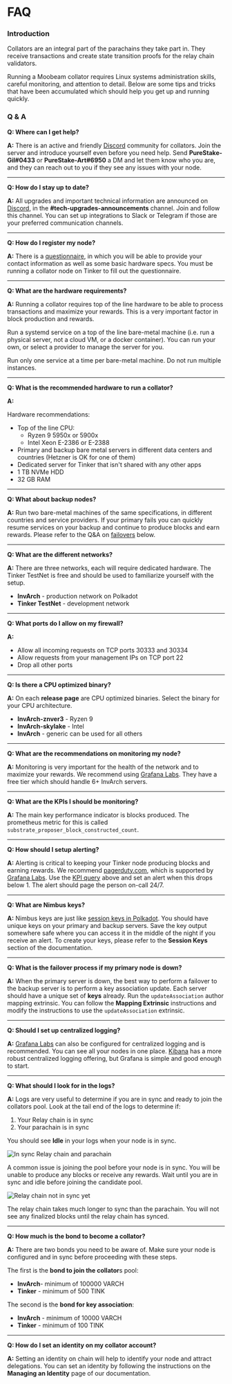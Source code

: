 # FAQ

### Introduction <a href="#introduction" id="introduction"></a>

Collators are an integral part of the parachains they take part in. They receive transactions and create state transition proofs for the relay chain validators.

Running a Moobeam collator requires Linux systems administration skills, careful monitoring, and attention to detail. Below are some tips and tricks that have been accumulated which should help you get up and running quickly.

### Q & A <a href="#q-a" id="q-a"></a>

**Q: Where can I get help?**

**A:** There is an active and friendly [Discord](https://discord.com/invite/invarch) community for collators. Join the server and introduce yourself even before you need help. Send **PureStake-Gil#0433** or **PureStake-Art#6950** a DM and let them know who you are, and they can reach out to you if they see any issues with your node.

***

**Q: How do I stay up to date?**

**A:** All upgrades and important technical information are announced on [Discord](https://discord.com/invite/invarch), in the **#tech-upgrades-announcements** channel. Join and follow this channel. You can set up integrations to Slack or Telegram if those are your preferred communication channels.

***

**Q: How do I register my node?**

**A:** There is a [questionnaire](https://docs.google.com/forms/d/e/1FAIpQLSfjmcXdiOXWtquYlBhdgXBunCKWHadaQCgPuBtzih1fd0W3aA/viewform), in which you will be able to provide your contact information as well as some basic hardware specs. You must be running a collator node on Tinker to fill out the questionnaire.

***

**Q: What are the hardware requirements?**

**A:** Running a collator requires top of the line hardware to be able to process transactions and maximize your rewards. This is a very important factor in block production and rewards.

Run a systemd service on a top of the line bare-metal machine (i.e. run a physical server, not a cloud VM, or a docker container). You can run your own, or select a provider to manage the server for you.

Run only one service at a time per bare-metal machine. Do not run multiple instances.

***

**Q: What is the recommended hardware to run a collator?**

**A:**

Hardware recommendations:

* Top of the line CPU:
  * Ryzen 9 5950x or 5900x
  * Intel Xeon E-2386 or E-2388
* Primary and backup bare metal servers in different data centers and countries (Hetzner is OK for one of them)
* Dedicated server for Tinker that isn't shared with any other apps
* 1 TB NVMe HDD
* 32 GB RAM

***

**Q: What about backup nodes?**

**A:** Run two bare-metal machines of the same specifications, in different countries and service providers. If your primary fails you can quickly resume services on your backup and continue to produce blocks and earn rewards. Please refer to the Q\&A on [failovers](https://docs.moonbeam.network/node-operators/networks/collators/faq/#:\~:text=What%20is%20the%20failover%20process%20if%20my%20Primary%20node%20is%20down) below.

***

**Q: What are the different networks?**

**A:** There are three networks, each will require dedicated hardware. The Tinker TestNet is free and should be used to familiarize yourself with the setup.

* **InvArch** - production network on Polkadot
* **Tinker TestNet** - development network

***

**Q: What ports do I allow on my firewall?**

**A:**

* Allow all incoming requests on TCP ports 30333 and 30334
* Allow requests from your management IPs on TCP port 22
* Drop all other ports

***

**Q: Is there a CPU optimized binary?**

**A:** On each **release page** are CPU optimized binaries. Select the binary for your CPU architecture.

* **InvArch-znver3** - Ryzen 9
* **InvArch-skylake** - Intel
* **InvArch** - generic can be used for all others

***

**Q: What are the recommendations on monitoring my node?**

**A:** Monitoring is very important for the health of the network and to maximize your rewards. We recommend using [Grafana Labs](https://grafana.com). They have a free tier which should handle 6+ InvArch servers.

***

**Q: What are the KPIs I should be monitoring?**

**A:** The main key performance indicator is blocks produced. The prometheus metric for this is called `substrate_proposer_block_constructed_count`.

***

**Q: How should I setup alerting?**

**A:** Alerting is critical to keeping your Tinker node producing blocks and earning rewards. We recommend [pagerduty.com](https://www.pagerduty.com), which is supported by [Grafana Labs](https://grafana.com). Use the [KPI query](https://docs.moonbeam.network/node-operators/networks/collators/faq/#:\~:text=substrate\_proposer\_block\_constructed\_count) above and set an alert when this drops below 1. The alert should page the person on-call 24/7.

***

**Q: What are Nimbus keys?**

**A:** Nimbus keys are just like [session keys in Polkadot](https://wiki.polkadot.network/docs/learn-keys#session-keys). You should have unique keys on your primary and backup servers. Save the key output somewhere safe where you can access it in the middle of the night if you receive an alert. To create your keys, please refer to the **Session Keys** section of the documentation.

***

**Q: What is the failover process if my primary node is down?**

**A:** When the primary server is down, the best way to perform a failover to the backup server is to perform a key association update. Each server should have a unique set of **keys** already. Run the `updateAssociation` author mapping extrinsic. You can follow the **Mapping Extrinsic** instructions and modify the instructions to use the `updateAssociation` extrinsic.

***

**Q: Should I set up centralized logging?**

**A:** [Grafana Labs](https://grafana.com) can also be configured for centralized logging and is recommended. You can see all your nodes in one place. [Kibana](https://www.elastic.co/kibana/) has a more robust centralized logging offering, but Grafana is simple and good enough to start.

***

**Q: What should I look for in the logs?**

**A:** Logs are very useful to determine if you are in sync and ready to join the collators pool. Look at the tail end of the logs to determine if:

1. Your Relay chain is in sync
2. Your parachain is in sync

You should see **Idle** in your logs when your node is in sync.

![In sync Relay chain and parachain](https://docs.moonbeam.network/images/node-operators/networks/collators/account-management/account-1.png)

A common issue is joining the pool before your node is in sync. You will be unable to produce any blocks or receive any rewards. Wait until you are in sync and idle before joining the candidate pool.

![Relay chain not in sync yet](https://docs.moonbeam.network/images/node-operators/networks/run-a-node/docker/full-node-docker-2.png)

The relay chain takes much longer to sync than the parachain. You will not see any finalized blocks until the relay chain has synced.

***

**Q: How much is the bond to become a collator?**

**A:** There are two bonds you need to be aware of. Make sure your node is configured and in sync before proceeding with these steps.

The first is the **bond to join the collator**s pool:

* **InvArch**- minimum of 100000 VARCH
* **Tinker** - minimum of 500 TINK

The second is the **bond for key association**:

* **InvArch** - minimum of 10000 VARCH
* **Tinker** - minimum of 100 TINK

***

**Q: How do I set an identity on my collator account?**

**A:** Setting an identity on chain will help to identify your node and attract delegations. You can set an identity by following the instructions on the **Managing an Identity** page of our documentation.
